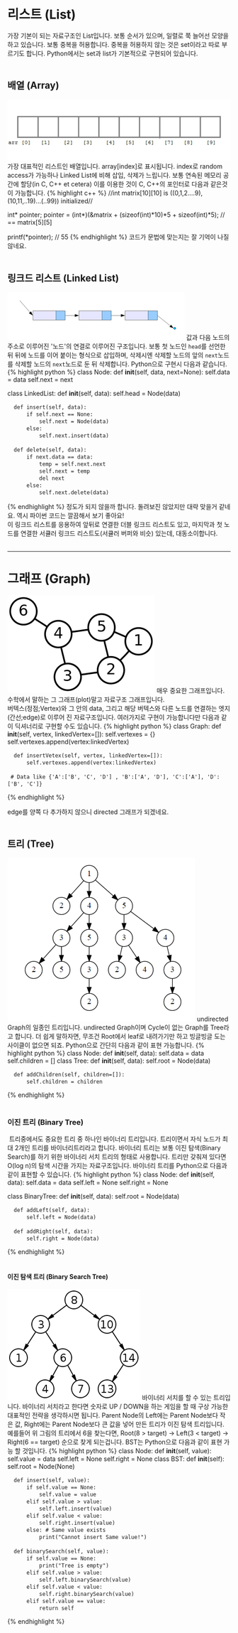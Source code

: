 # 리스트 (List)
가장 기본이 되는 자료구조인 List입니다. 보통 순서가 있으며, 일렬로 쭉 늘어선 모양을 하고 있습니다. 보통 중복을 허용합니다. 중복을 허용하지 않는 것은 set이라고 따로 부르기도 합니다. Python에서는 set과 list가 기본적으로 구현되어 있습니다.<br><br>
## 배열 (Array)
![](/img/dataStructure/array.jpg)
가장 대표적인 리스트인 배열입니다. array[index]로 표시됩니다. index로 random access가 가능하나 Linked List에 비해 삽입, 삭제가 느립니다. 보통 연속된 메모리 공간에 할당(in C, C++ et cetera) 이를 이용한 것이 C, C++의 포인터로 다음과 같은것이 가능합니다.
{% highlight c++ %}
  //int matrix[10][10] is ((0,1,2....9),(10,11,..19)...(..99)) initialized//

  int* pointer;
  pointer = (int*)(&matrix + (sizeof(int)*10)*5 + sizeof(int)*5); // == matrix[5][5]

  printf(*pointer); // 55
{% endhighlight %}
 코드가 문법에 맞는지는 잘 기억이 나질 않네요. <br><br>

## 링크드 리스트 (Linked List)
![](/img/dataStructure/linkedList.png)
값과 다음 노드의 주소로 이루어진 '노드'의 연결로 이루어진 구조입니다. 보통 첫 노드인 `head`를 선언한 뒤 뒤에 노드를 이어 붙이는 형식으로 삽입하며, 삭제시엔 삭제할 노드의 앞의 `next`노드를 삭제할 노드의 `next`노드로 둔 뒤 삭제합니다. Python으로 구현시 다음과 같습니다.
{% highlight python %}
  class Node:
      def __init__(self, data, next=None):
          self.data = data
          self.next = next

  class LinkedList:
      def __init__(self, data):
          self.head = Node(data)

      def insert(self, data):
          if self.next == None:
              self.next = Node(data)
          else:
              self.next.insert(data)

      def delete(self, data):
          if next.data == data:
              temp = self.next.next
              self.next = temp
              del next
          else:
              self.next.delete(data)
{% endhighlight %}
정도가 되지 않을까 합니다. 돌려보진 않았지만 대략 맞을거 같네요. 역시 파이썬 코드는 깔끔해서 보기 좋아요!<br>
이 링크드 리스트를 응용하여 앞뒤로 연결한 더블 링크드 리스트도 있고, 마지막과 첫 노드를 연결한 서큘러 링크드 리스트도(서큘러 버퍼와 비슷) 있는데, 대동소이합니다.<br><br>

---
# 그래프 (Graph)
![](/img/dataStructure/graph.png)
매우 중요한 그래프입니다. 수학에서 말하는 그 그래프(plot)말고 자료구조 그래프입니다.<br>
버텍스(정점;Vertex)와 그 안의 data, 그리고 해당 버텍스와 다른 노드를 연결하는 엣지(간선;edge)로 이루어 진 자료구조입니다. 여러가지로 구현이 가능합니다만 다음과 같이 딕셔너리로 구현할 수도 있습니다.
{% highlight python %}
  class Graph:
      def __init__(self, vertex, linkedVertex=[]):
          self.vertexes = {}
          self.vertexes.append(vertex:linkedVertex)

      def insertVetex(self, vertex, linkedVertex=[]):
          self.vertexes.append(vertex:linkedVertex)

     # Data like {'A':['B', 'C', 'D'] , 'B':['A', 'D'], 'C':['A'], 'D':['B', 'C']}


{% endhighlight %}

edge를 양쪽 다 추가하지 않으니 directed 그래프가 되겠네요.<br><br>


## 트리 (Tree)
![](/img/dataStructure/tree.png)
undirected Graph의 일종인 트리입니다. undirected Graph이며 Cycle이 없는 Graph를 Tree라고 합니다. 더 쉽게 말하자면, 무조건 Root에서 leaf로 내려가기만 하고 빙글빙글 도는 사이클이 없으면 되죠. Python으로 간단히 다음과 같이 표현 가능합니다.
{% highlight python %}
  class Node:
      def __init__(self, data):
          self.data = data
          self.children = []
  class Tree:
      def __init__(self, data):
          self.root = Node(data)

      def addChildren(self, children=[]):
          self.children = children

{% endhighlight %}
<br><br>

### 이진 트리 (Binary Tree)
![]()
트리중에서도 중요한 트리 중 하나인 바이너리 트리입니다. 트리이면서 자식 노드가 최대 2개인 트리를 바이너리트리라고 합니다. 바이너리 트리는 보통 이진 탐색(Binary Search)를 하기 위한 바이너리 서치 트리의 형태로 사용합니다. 트리만 갖춰져 있다면 O(log n)의 탐색 시간을 가지는 자료구조입니다. 바이너리 트리를 Python으로 다음과 같이 표현할 수 있습니다.
{% highlight python %}
  class Node:
      def __init__(self, data):
          self.data = data
          self.left = None
          self.right = None

  class BinaryTree:
      def __init__(self, data):
          self.root = Node(data)

      def addLeft(self, data):
          self.left = Node(data)

      def addRight(self, data):
          self.right = Node(data)

{% endhighlight %}
<br><br>

#### 이진 탐색 트리 (Binary Search Tree)
![](/img/dataStructure/BST.png)
바이너리 서치를 할 수 있는 트리입니다. 바이너리 서치라고 한다면 숫자로 UP / DOWN을 하는 게임을 할 때 구상 가능한 대표적인 전략을 생각하시면 됩니다. Parent Node의 Left에는 Parent Node보다 작은 값, Right에는 Parent Node보다 큰 값을 넣어 만든 트리가 이진 탐색 트리입니다. 예를들어 위 그림의 트리에서 6을 찾는다면, Root(8 > target) -> Left(3 < target) -> Right(6 == target) 순으로 찾게 되는겁니다. BST는 Python으로 다음과 같이 표현 가능 할 것입니다.
{% highlight python %}
  class Node:
      def __init__(self, value):
          self.value = data
          self.left = None
          self.right = None
  class BST:
      def __init__(self):
          self.root = Node(None)

      def insert(self, value):
          if self.value == None:
              self.value = value
          elif self.value > value:
              self.left.insert(value)
          elif self.value < value:
              self.right.insert(value)
          else: # Same value exists
              print("Cannot insert Same value!")

      def binarySearch(self, value):
          if self.value == None:
              print("Tree is empty")
          elif self.value > value:
              self.left.binarySearch(value)
          elif self.value < value:
              self.right.binarySearch(value)
          elif self.value == value:
              return self

{% endhighlight %}
<br><br>
